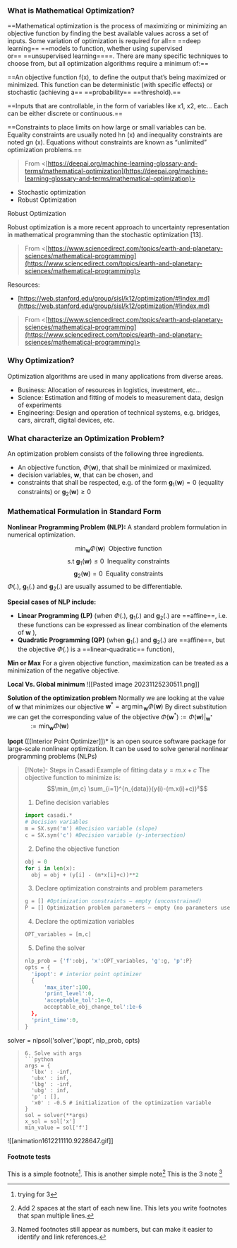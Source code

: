 ### What is Mathematical Optimization?

==Mathematical optimization is the process of maximizing or minimizing an objective function by finding the best available values across a set of inputs. Some variation of optimization is required for all== ==deep learning== ==models to function, whether using supervised or== ==unsupervised learning====. There are many specific techniques to choose from, but all optimization algorithms require a minimum of:==

==An objective function f(x), to define the output that’s being maximized or minimized. This function can be deterministic (with specific effects) or stochastic (achieving a== ==probability== ==threshold).==

==Inputs that are controllable, in the form of variables like x1, x2, etc… Each can be either discrete or continuous.==

==Constraints to place limits on how large or small variables can be. Equality constraints are usually noted hn (x) and inequality constraints are noted gn (x). Equations without constraints are known as “unlimited” optimization problems.==

  
> From <[https://deepai.org/machine-learning-glossary-and-terms/mathematical-optimization](https://deepai.org/machine-learning-glossary-and-terms/mathematical-optimization)>  
  
  
  
  
  

- Stochastic optimization
- Robust Optimization

Robust Optimization

Robust optimization is a more recent approach to uncertainty representation in mathematical programming than the stochastic optimization [13].

  
> From <[https://www.sciencedirect.com/topics/earth-and-planetary-sciences/mathematical-programming](https://www.sciencedirect.com/topics/earth-and-planetary-sciences/mathematical-programming)>  
  
  
  

Resources:

- [https://web.stanford.edu/group/sisl/k12/optimization/#!index.md](https://web.stanford.edu/group/sisl/k12/optimization/#!index.md)

  
> From <[https://www.sciencedirect.com/topics/earth-and-planetary-sciences/mathematical-programming](https://www.sciencedirect.com/topics/earth-and-planetary-sciences/mathematical-programming)>



### Why Optimization?
Optimization algorithms are used in many applications from diverse areas.

- Business: Allocation of resources in logistics, investment, etc...
- Science: Estimation and fitting of models to measurement data, design of experiments
- Engineering: Design and operation of technical systems, e.g. bridges, cars, aircraft, digital devices, etc.

### What characterize an Optimization Problem?
An optimization problem consists of the following three ingredients.

- An objective function, $\Phi(\pmb{w})$, that shall be minimized or maximized.
- decision variables, $\pmb{w}$, that can be chosen, and
- constraints that shall be respected, e.g. of the form $\pmb{g}_1(\pmb{w})=0$ (equality constraints) or  $\pmb{g}_2(\pmb{w})\geq0$ 


### Mathematical Formulation in Standard Form
**Nonlinear Programming Problem (NLP):** A standard problem formulation in numerical optimization.

$$\min_{\pmb{w}} \Phi(\pmb{w}) \; \text{ Objective function}$$
$$\text{s.t } \pmb{g}_1(\pmb{w})\leq0  \; \text{ Inequality constraints}$$
$$\pmb{g}_2(\pmb{w})=0  \; \text{ Equality constraints}$$
$\Phi(.)$, $\pmb{g}_1(.)$ and $\pmb{g}_2(.)$ are usually assumed to be differentiable.

**Special cases of NLP include:**
- **Linear Programming (LP)** (when $\Phi(.)$, $\pmb{g}_1(.)$ and $\pmb{g}_2(.)$ are  ==affine==, i.e. these functions can be expressed as linear combination of the elements of $\pmb{w}$ ),
- **Quadratic Programming (QP)** (when $\pmb{g}_1(.)$ and $\pmb{g}_2(.)$ are  ==affine==, but the objective  $\Phi(.)$ is a ==linear-quadratic== function),

**Min or Max**
For a given objective function, maximization can be treated as a minimization of the negative objective.

**Local Vs. Global minimum**
![[Pasted image 20231125230511.png]]

**Solution of the optimization problem**
Normally we are looking at the value of $\pmb{w}$ that minimizes our objective $\pmb{w}^*={\arg \min}_{\pmb{w}}\Phi(\pmb{w})$
By direct substitution we can get the corresponding value of the objective 
$\Phi(\pmb{w}^*):=\Phi(\pmb{w})|_{\pmb{w}^*}$
$\quad\qquad:=\min_{\pmb{w}}\Phi(\pmb{w})$


**Ipopt** ([[Interior Point Optimizer]])* is an open source software package for large-scale nonlinear optimization. It can be used to solve general nonlinear programming problems (NLPs)


> [!Note]- Steps in Casadi
> Example of fitting data
> $y=m.x+c$ 
> The objective function to minimize is:
> $$\min_{m,c} \sum_{i=1}^{n_{data}}(y(i)-(m.x(i)+c))²$$
> 1. Define decision variables
> ```python
> import casadi.*
> # Decision variables
> m = SX.sym('m') #Decision variable (slope)
> c = SX.sym('c') #Decision variable (y-intersection)
> ```
> 2. Define the objective function
> ```python
> obj = 0
> for i in len(x):
> 	obj = obj + (y[i] - (m*x[i]+c))**2
> ```
> 3. Declare optimization constraints and problem parameters
> ```python
> g = [] #Optimization constraints – empty (unconstrained)
> P = [] Optimization problem parameters – empty (no parameters used here)
> ```
> 4. Declare the optimization variables
> ```python
> OPT_variables = [m,c]
> ```
> 5. Define the solver
> ```python
> nlp_prob = {'f':obj, 'x':OPT_variables, 'g':g, 'p':P}
> opts = {
> 	'ipopt': # interior point optimizer
> 	{
> 		'max_iter':100,
> 		'print_level':0,
> 		'acceptable_tol':1e-0,
> 		acceptable_obj_change_tol':1e-6
> 	},
> 	'print_time':0,
> }
solver = nlpsol('solver','ipopt', nlp_prob, opts)
> ```
> 6. Solve with args
> ```python
> args = {
> 	'lbx' : -inf,
> 	'ubx' : inf,
> 	'lbg' : -inf,
> 	'ubg' : inf,
> 	'p' : [],
> 	'x0' : -0.5 # initialization of the optimization variable
> }
> sol = solver(**args)
> x_sol = sol['x']
> min_value = sol['f']
> ```





![[animation1612211110.9228647.gif]]
#### Footnote tests
This is a simple footnote[^3]. 
This is another simple note[^2]
This is the 3 note [^note]

[^1]: This is the referenced text. 
[^2]: Add 2 spaces at the start of each new line. This lets you write footnotes that span multiple lines. 
[^note]: Named footnotes still appear as numbers, but can make it easier to identify and link references.
[^3]: trying for 3
